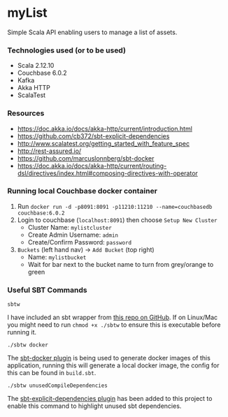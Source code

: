 # myList

Simple Scala API enabling users to manage a list of assets.

### Technologies used (or to be used)

* Scala 2.12.10
* Couchbase 6.0.2
* Kafka
* Akka HTTP
* ScalaTest

### Resources

* https://doc.akka.io/docs/akka-http/current/introduction.html
* https://github.com/cb372/sbt-explicit-dependencies
* http://www.scalatest.org/getting_started_with_feature_spec
* http://rest-assured.io/
* https://github.com/marcuslonnberg/sbt-docker
* https://doc.akka.io/docs/akka-http/current/routing-dsl/directives/index.html#composing-directives-with-operator

### Running local Couchbase docker container

1) Run `docker run -d -p8091:8091 -p11210:11210 --name=couchbasedb couchbase:6.0.2`
2) Login to couchbase (`localhost:8091`) then choose `Setup New Cluster`
    * Cluster Name: `mylistcluster`
    * Create Admin Username: `admin`
    * Create/Confirm Password: `password`
3) `Buckets` (left hand nav) -> `Add Bucket` (top right)
    * Name: `mylistbucket`
    * Wait for bar next to the bucket name to turn from grey/orange to green

### Useful SBT Commands

`sbtw`

I have included an sbt wrapper from [this repo on GitHub](https://github.com/paulp/sbt-extras). If on Linux/Mac you might need to run `chmod +x ./sbtw` to ensure this is executable before running it.

`./sbtw docker`

The [sbt-docker plugin](https://github.com/marcuslonnberg/sbt-docker) is being used to generate docker images of this application, running this will generate a local docker image, the config for this can be found in `build.sbt`.

`./sbtw unusedCompileDependencies`

The [sbt-explicit-dependencies plugin](https://github.com/cb372/sbt-explicit-dependencies) has been added to this project to enable this command to highlight unused sbt dependencies.